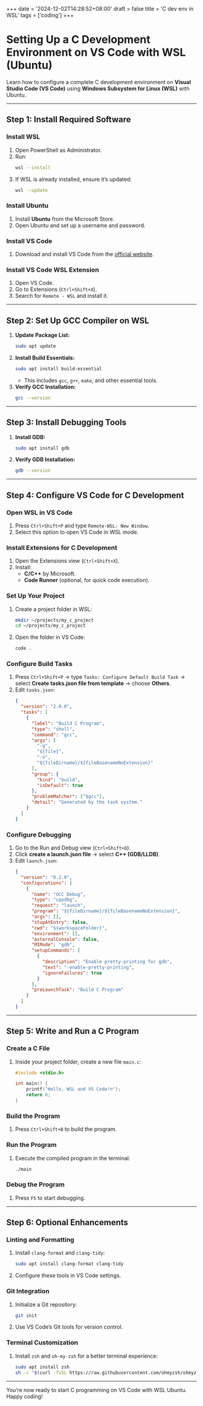 +++
date = '2024-12-02T14:28:52+08:00'
draft = false
title = 'C dev env in WSL'
tags = ['coding']
+++
# Setting Up a C Development Environment on VS Code with WSL (Ubuntu)

Learn how to configure a complete C development environment on **Visual Studio Code (VS Code)** using **Windows Subsystem for Linux (WSL)** with Ubuntu.

---
<!--more-->

## Step 1: Install Required Software

### Install WSL
1. Open PowerShell as Administrator.
2. Run:
   ```bash
   wsl --install
   ```
3. If WSL is already installed, ensure it’s updated:
   ```bash
   wsl --update
   ```

### Install Ubuntu
1. Install **Ubuntu** from the Microsoft Store.
2. Open Ubuntu and set up a username and password.

### Install VS Code
1. Download and install VS Code from the [official website](https://code.visualstudio.com/).

### Install VS Code WSL Extension
1. Open VS Code.
2. Go to Extensions (`Ctrl+Shift+X`).
3. Search for `Remote - WSL` and install it.

---

## Step 2: Set Up GCC Compiler on WSL
1. **Update Package List:**
   ```bash
   sudo apt update
   ```
2. **Install Build Essentials:**
   ```bash
   sudo apt install build-essential
   ```
   - This includes `gcc`, `g++`, `make`, and other essential tools.
3. **Verify GCC Installation:**
   ```bash
   gcc --version
   ```

---

## Step 3: Install Debugging Tools
1. **Install GDB:**
   ```bash
   sudo apt install gdb
   ```
2. **Verify GDB Installation:**
   ```bash
   gdb --version
   ```

---

## Step 4: Configure VS Code for C Development

### Open WSL in VS Code
1. Press `Ctrl+Shift+P` and type `Remote-WSL: New Window`.
2. Select this option to open VS Code in WSL mode.

### Install Extensions for C Development
1. Open the Extensions view (`Ctrl+Shift+X`).
2. Install:
   - **C/C++** by Microsoft.
   - **Code Runner** (optional, for quick code execution).

### Set Up Your Project
1. Create a project folder in WSL:
   ```bash
   mkdir ~/projects/my_c_project
   cd ~/projects/my_c_project
   ```
2. Open the folder in VS Code:
   ```bash
   code .
   ```

### Configure Build Tasks
1. Press `Ctrl+Shift+P` → type `Tasks: Configure Default Build Task` → select **Create tasks.json file from template** → choose **Others**.
2. Edit `tasks.json`:
   ```json
   {
     "version": "2.0.0",
     "tasks": [
       {
         "label": "Build C Program",
         "type": "shell",
         "command": "gcc",
         "args": [
           "-g",
           "${file}",
           "-o",
           "${fileDirname}/${fileBasenameNoExtension}"
         ],
         "group": {
           "kind": "build",
           "isDefault": true
         },
         "problemMatcher": ["$gcc"],
         "detail": "Generated by the task system."
       }
     ]
   }
   ```

### Configure Debugging
1. Go to the Run and Debug view (`Ctrl+Shift+D`).
2. Click **create a launch.json file** → select **C++ (GDB/LLDB)**.
3. Edit `launch.json`:
   ```json
   {
     "version": "0.2.0",
     "configurations": [
       {
         "name": "GCC Debug",
         "type": "cppdbg",
         "request": "launch",
         "program": "${fileDirname}/${fileBasenameNoExtension}",
         "args": [],
         "stopAtEntry": false,
         "cwd": "${workspaceFolder}",
         "environment": [],
         "externalConsole": false,
         "MIMode": "gdb",
         "setupCommands": [
           {
             "description": "Enable pretty-printing for gdb",
             "text": "-enable-pretty-printing",
             "ignoreFailures": true
           }
         ],
         "preLaunchTask": "Build C Program"
       }
     ]
   }
   ```

---

## Step 5: Write and Run a C Program

### Create a C File
1. Inside your project folder, create a new file `main.c`:
   ```c
   #include <stdio.h>

   int main() {
       printf("Hello, WSL and VS Code!n");
       return 0;
   }
   ```

### Build the Program
1. Press `Ctrl+Shift+B` to build the program.

### Run the Program
1. Execute the compiled program in the terminal:
   ```bash
   ./main
   ```

### Debug the Program
1. Press `F5` to start debugging.

---

## Step 6: Optional Enhancements

### Linting and Formatting
1. Install `clang-format` and `clang-tidy`:
   ```bash
   sudo apt install clang-format clang-tidy
   ```
2. Configure these tools in VS Code settings.

### Git Integration
1. Initialize a Git repository:
   ```bash
   git init
   ```
2. Use VS Code’s Git tools for version control.

### Terminal Customization
1. Install `zsh` and `oh-my-zsh` for a better terminal experience:
   ```bash
   sudo apt install zsh
   sh -c "$(curl -fsSL https://raw.githubusercontent.com/ohmyzsh/ohmyzsh/master/tools/install.sh)"
   ```

---

You’re now ready to start C programming on VS Code with WSL Ubuntu. Happy coding!
